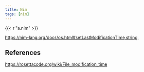 ```yaml
---
title: Nim
tags: [nim]
---
```


{{< r "a.nim" >}}

<https://nim-lang.org/docs/os.html#setLastModificationTime,string,>

## References

<https://rosettacode.org/wiki/File_modification_time>

